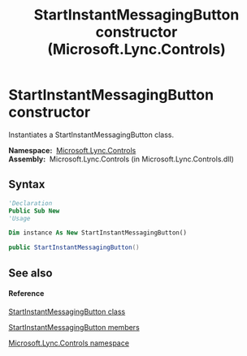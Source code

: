﻿---
title: StartInstantMessagingButton constructor  (Microsoft.Lync.Controls)
TOCTitle: 'StartInstantMessagingButton constructor '
ms:assetid: M:Microsoft.Lync.Controls.StartInstantMessagingButton.#ctor_DI_3_UC_OCS14MrefLyncWPF
ms:mtpsurl: https://msdn.microsoft.com/en-us/library/microsoft.lync.controls.startinstantmessagingbutton_di_3_uc_ocs14mreflyncwpf.startinstantmessagingbutton_di_3_uc_ocs14mreflyncwpf(v=office.15)
ms:contentKeyID: 48599454
ms.date: 07/28/2014
mtps_version: v=office.15
f1_keywords:
- Microsoft.Lync.Controls.StartInstantMessagingButton.StartInstantMessagingButton
dev_langs:
- CSharp
- JScript
- VB
- other
---

# StartInstantMessagingButton constructor

Instantiates a StartInstantMessagingButton class.

**Namespace:**  [Microsoft.Lync.Controls](microsoft-lync-controls-namespace_1.md)  
**Assembly:**  Microsoft.Lync.Controls (in Microsoft.Lync.Controls.dll)

## Syntax

``` vb
'Declaration
Public Sub New
'Usage

Dim instance As New StartInstantMessagingButton()
```

``` csharp
public StartInstantMessagingButton()
```

## See also

#### Reference

[StartInstantMessagingButton class](startinstantmessagingbutton-class-microsoft-lync-controls_1.md)

[StartInstantMessagingButton members](startinstantmessagingbutton-members-microsoft-lync-controls_1.md)

[Microsoft.Lync.Controls namespace](microsoft-lync-controls-namespace_1.md)

